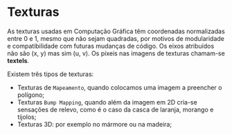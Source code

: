 # Texturas

As texturas usadas em Computação Gráfica têm coordenadas normalizadas entre 0 e 1, mesmo que não sejam quadradas, por motivos de modularidade e compatibilidade com futuras mudanças de código. Os eixos atribuídos não são (x, y) mas sim (u, v). Os píxeis nas imagens de texturas chamam-se **textels**.<br>

Existem três tipos de texturas:
- Texturas de `Mapeamento`, quando colocamos uma imagem a preencher o polígono;
- Texturas `Bump Mapping`, quando além da imagem em 2D cria-se sensações de relevo, como é o caso da casca de laranja, morango e tijolos;
- Texturas 3D: por exemplo no mármore ou na madeira;